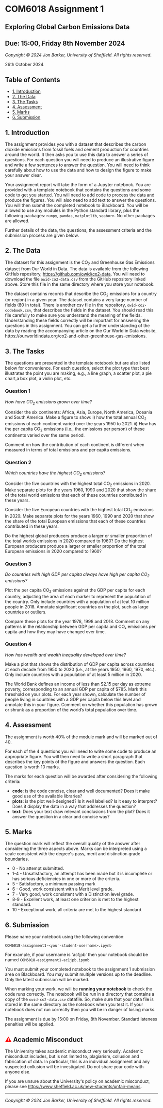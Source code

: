 # COM6018 Assignment 1 <!-- omit from toc -->

## Exploring Global Carbon Emissions Data <!-- omit from toc -->

## Due: 15:00, Friday 8th November 2024 <!-- omit from toc -->

*Copyright &copy; 2024 Jon Barker, University of Sheffield. All rights reserved*.

26th October 2024.

## Table of Contents <!-- omit from toc -->

- [1. Introduction](#1-introduction)
- [2. The Data](#2-the-data)
- [3. The Tasks](#3-the-tasks)
- [4. Assessment](#4-assessment)
- [5. Marks](#5-marks)
- [6. Submission](#6-submission)

## 1. Introduction

The assignment provides you with a dataset that describes the carbon dioxide emissions from fossil fuels and cement production for countries around the world. It then asks you to use this data to answer a series of questions. For each question you will need to produce an illustrative figure and write a few sentences to answer the question. You will need to think carefully about how to use the data and how to design the figure to make your answer clear.

Your assignment report will take the form of a Jupyter notebook. You are provided with a template notebook that contains the questions and some code to get you started. You will need to add code to process the data and produce the figures. You will also need to add text to answer the questions. You will then submit the completed notebook to Blackboard. You will be allowed to use any modules in the Python standard library, plus the following packages: `numpy`, `pandas`, `matplotlib`, `seaborn`. No other packages are allowed.

Further details of the data, the questions, the assessment criteria and the submission process are given below.

## 2. The Data

The dataset for this assignment is the CO<sub>2</sub> and Greenhouse Gas Emissions dataset from Our World in Data. The data is available from the following GitHub repository, <https://github.com/owid/co2-data>. You will need to download the file `owid-co2-data.csv` from the GitHub repository linked above. Store this file in the same directory where you store your notebook.

The dataset contains records that describe the CO<sub>2</sub> emissions for a country (or region) in a given year. The dataset contains a very large number of fields (80 in total). There is another csv file in the repository, `owid-co2-codebook.csv`, that describes the fields in the dataset. You should read this file carefully to make sure you understand the meaning of the fields. Understanding these fields correctly will be important for answering the questions in this assignment. You can get a further understanding of the data by reading the accompanying article on the Our World in Data website, <https://ourworldindata.org/co2-and-other-greenhouse-gas-emissions>.

## 3. The Tasks

The questions are presented in the template notebook but are also listed below for convenience. For each question, select the plot type that best illustrates the point you are making, e.g., a line graph, a scatter plot, a pie chart,a box plot, a violin plot, etc.

### Question 1

*How have CO<sub>2</sub> emissions grown over time?*

Consider the six continents: Africa, Asia, Europe, North America, Oceania and South America. Make a figure to show: i) how the total annual CO<sub>2</sub> emissions of each continent varied over the years 1950 to 2021. ii) How has the per capita CO<sub>2</sub> emissions (i.e., the emissions per person) of these continents varied over the same period.

Comment on how the contribution of each continent is different when measured in terms of total emissions and per capita emissions.

### Question 2

*Which countries have the highest CO<sub>2</sub> emissions?*

Consider the five countries with the highest total CO<sub>2</sub> emissions in 2020. Make separate plots for the years 1960, 1990 and 2020 that show the share of the total world emissions that each of these countries contributed in these years.

Consider the five European countries with the highest total CO<sub>2</sub> emissions in 2020. Make separate plots for the years 1960, 1990 and 2020 that show the share of the total European emissions that each of these countries contributed in these years.

Do the highest global producers produce a larger or smaller proportion of the total worlds emissions in 2020 compared to 1960? Do the highest European producers produce a larger or smaller proportion of the total European emissions in 2020 compared to 1960?

### Question 3

*Do countries with high GDP per capita always have high per capita CO<sub>2</sub> emissions?*

Plot the per capita CO<sub>2</sub> emissions against the GDP per capita for each country, adjusting the area of each marker to represent the population of the country. Only include countries with a population of at leat 10 million people in 2018. Annotate significant countries on the plot, such as large countries or outliers.

Compare these plots for the year 1978, 1998 and 2018. Comment on any patterns in the relationship between GDP per capita and CO₂ emissions per capita and how they may have changed over time.

### Question 4

*How has wealth and wealth inequality developed over time?*

Make a plot that shows the distribution of GDP per capita across countries at each decade from 1950 to 2020 (i.e., at the years 1950, 1960, 1970, etc.). Only include countries with a population of at least 5 million in 2020.

The World Bank defines an income of less than \$2.15 per day as extreme poverty, corresponding to an annual GDP per capita of \$785. Mark this threshold on your plots. For each year shown, calculate the number of people living in countries with a GDP per capita below this level and annotate this in your figure. Comment on whether this population has grown or shrunk as a proportion of the world’s total population over time.

## 4. Assessment

The assignment is worth 40% of the module mark and will be marked out of 40.

For each of the 4 questions you will need to write some code to produce an appropriate figure. You will then need to write a short paragraph that describes the key points of the figure and answers the question. Each question is worth 10 marks.

The marks for each question will be awarded after considering the following criteria:

- **code**: is the code concise, clear and well documented? Does it make good use of the available libraries?
- **plots**: is the plot well-designed? Is it well labelled? Is it easy to interpret? Does it display the data in a way that addresses the question?
- **text**: Does your text draw relevant conclusions from the plot? Does it answer the question in a clear and concise way?

## 5. Marks

The question mark will reflect the overall quality of the answer after considering the three aspects above. Marks can be interpreted using a scale consistent with the degree's pass, merit and distinction grade boundaries.

- 0 - No attempt submitted.
- 1-4 - Unsatisfactory, an attempt has been made but it is incomplete or has serious deficiencies in one or more of the criteria.
- 5 - Satisfactory, a minimum passing mark
- 6 - Good, work consistent with a Merit level grade.
- 7 - Very good, work consistent with a Distinction level grade.
- 8-9 - Excellent work, at least one criterion is met to the highest standard.
- 10 - Exceptional work, all criteria are met to the highest standard.

## 6. Submission

Please name your notebook using the following convention:

`COM6018-assignment1-<your-student-username>.ipynb`

For example, if your username is 'ac1jpb' then your notebook should be named `COM6018-assignment1-ac1jpb.ipynb`

You must submit your completed notebook to the assignment 1 submission area on Blackboard. You may submit multiple versions up to the deadline. Only the latest submission will be marked.

When marking your work, we will be **running your notebook** to check the code runs correctly. The notebook will be run in a directory that contains a copy of the `owid-co2-data.csv` datafile. So, make sure that your data file is stored in the same directory as the notebook when you test it. If your notebook does not run correctly then you will be in danger of losing marks.

The assignment is due by 15:00 on Friday, 8th November. Standard lateness penalties will be applied.

## <font color="red">:warning:</font> Academic Misconduct <!-- omit from toc -->

The University takes academic misconduct very seriously. Academic misconduct includes, but is not limited to, plagiarism, collusion and fabrication of data.  In particular, this is an individual assignment and any suspected collusion will be investigated. Do not share your code with anyone else.

If you are unsure about the University's policy on academic misconduct, please see <https://www.sheffield.ac.uk/new-students/unfair-means>.

---

*Copyright &copy; 2024 Jon Barker, University of Sheffield. All rights reserved*.
